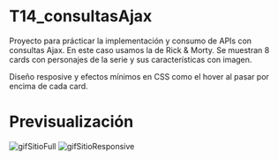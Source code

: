 # T14_consultasAjax
Proyecto para prácticar la implementación y consumo de APIs con consultas Ajax. En este caso usamos la de Rick & Morty.
Se muestran 8 cards con personajes de la serie y sus características con imagen.

Diseño resposive y efectos mínimos en CSS como el hover al pasar por encima de cada card.

# Previsualización

![gifSitioFull](/img/1.gif)
![gifSitioResponsive](img/2.gif)
